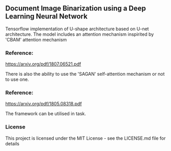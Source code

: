 ## Document Image Binarization using a Deep Learning Neural Network

Tensorflow implementation of U-shape architecture based on U-net architecture. 
The model includes an attention mechanism inspirited by 'CBAM' attention mechanism

### Reference:

https://arxiv.org/pdf/1807.06521.pdf



There is also the ability to use the 'SAGAN' self-attention mechanism or not to use one.

### Reference:

https://arxiv.org/pdf/1805.08318.pdf


The framework can be utilised in  task.

### License

This project is licensed under the MIT License - see the LICENSE.md file for details

